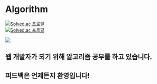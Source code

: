 # Algorithm

[![Solved.ac
프로필](http://mazassumnida.wtf/api/mini/generate_badge?boj=beomth)](https://solved.ac/beomth)
<br>
[![Solved.ac
프로필](http://mazassumnida.wtf/api/v2/generate_badge?boj=beomth)](https://solved.ac/beomth)

<img src="https://img.shields.io/badge/Java-3178C6?style=flat&logo=#437291&logoColor=white"/>
<br>

## 웹 개발자가 되기 위해 알고리즘 공부를 하고 있습니다.
## 피드백은 언제든지 환영입니다!

